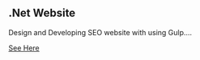 ## .Net Website
Design and Developing SEO website with using Gulp....

[See Here](https://rawgit.com/fazurrehman/cham-project/master/index.html)
